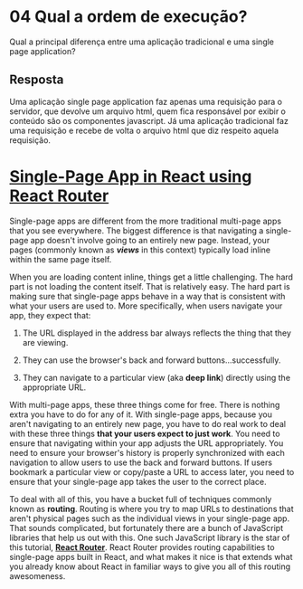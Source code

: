 # 04 Qual a ordem de execução?

Qual a principal diferença entre uma aplicação tradicional e uma single page application?

## Resposta

Uma aplicação single page application faz apenas uma requisição para o servidor, que devolve um arquivo html, quem fica responsável por exibir o conteúdo são os componentes javascript. Já uma aplicação tradicional faz uma requisição e recebe de volta o arquivo html que diz respeito aquela requisição.



# [Single-Page App in React using React Router](https://www.kirupa.com/react/creating_single_page_app_react_using_react_router.htm)

 Single-page apps are different from the more traditional multi-page apps that you see everywhere. The biggest difference is that navigating a single-page app doesn't involve going to an entirely new page. Instead, your pages (commonly known as ***views*** in this context) typically load inline within the same page itself.

When you are loading content inline, things get a little challenging. The hard part is not loading the content itself. That is relatively easy. The hard part is making sure that single-page apps behave in a way that is consistent with what your users are used to. More specifically, when users navigate your app, they expect that:

1. The URL displayed in the address bar always reflects the thing that they are viewing.  

2. They can use the browser's back and forward buttons...successfully.  

3. They can navigate to a particular view (aka **deep link**) directly using the appropriate URL.

With multi-page apps, these three things come for free. There is nothing extra you have to do for any of it. With single-page apps, because you aren't navigating to an entirely new page, you have to do real work to deal with these three things **that your users expect to just work**. You need to ensure that navigating within your app adjusts the URL appropriately. You need to ensure your browser's history is properly synchronized with each navigation to allow users to use the back and forward buttons. If users bookmark a particular view or copy/paste a URL to access later, you need to ensure that your single-page app takes the user to the correct place.



To deal with all of this, you have a bucket full of techniques commonly known as **routing**. Routing is where you try to map URLs to destinations that aren't physical pages such as the individual views in your single-page app. That sounds complicated, but fortunately there are a bunch of JavaScript libraries that help us out with this. One such JavaScript library is the star of this tutorial, **[React Router](https://github.com/reactjs/react-router)**. React Router provides routing capabilities to single-page apps built in React, and what makes it nice is that extends what you already know about React in familiar ways to give you all of this routing awesomeness.
